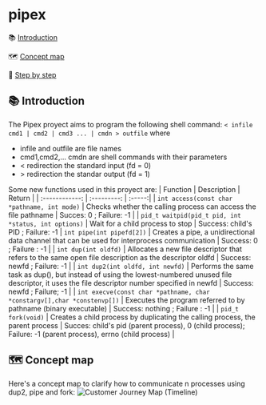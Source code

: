 # pipex

:books: [Introduction](#introduction)
 
:world_map: [Concept map](#how-it-works)
 
:footprints: [Step by step](#step-by-step)

## :books: Introduction
The Pipex proyect aims to program the following shell command:
``
< infile cmd1 | cmd2 | cmd3 ... | cmdn > outfile
``
where 
- infile and outfile are file names 
- cmd1,cmd2,... cmdn are shell commands with their parameters
- < redirection the standard input (fd = 0)
- \> redirection the standar output (fd = 1)

Some new functions used in this proyect are:
| Function       | Description | Return |
| :------------: | :---------: | :-----:|
| ``int access(const char *pathname, int mode)`` | Checks whether the calling process can access the file pathname | Succes: 0 ; Failure: -1 |
| ``pid_t waitpid(pid_t pid, int *status, int options)`` | Wait for a child process to stop | Success: child's PID ; Failure: -1
| ``int pipe(int pipefd[2])`` | Creates a pipe, a unidirectional data channel that can be used for interprocess communication | Success: 0 ; Failure : -1 |
| ``int dup(int oldfd)`` | Allocates a new file descriptor that refers to the same open file description as the descriptor oldfd | Success: newfd ; Failure: -1 |
| ``int dup2(int oldfd, int newfd)`` | Performs the same task as dup(), but instead of using the lowest-numbered unused file descriptor, it uses the file descriptor number specified in newfd | Success: newfd ; Failure; -1 |
| ``int execve(const char *pathname, char *constargv[],char *constenvp[])`` | Executes the program referred to by pathname (binary executable) | Success: nothing ; Failure : -1 |
| ``pid_t fork(void)`` | Creates a child process by duplicating the calling process, the parent process | Succes: child's pid (parent process), 0 (child process); Failure: -1 (parent process), errno (child process) |


## :world_map: Concept map
Here's a concept map to clarify how to communicate n processes using dup2, pipe and fork:
![Customer Journey Map (Timeline)](https://user-images.githubusercontent.com/71781441/135533181-be8aecc4-f330-4276-858e-be3e08fa3d6e.jpg)


